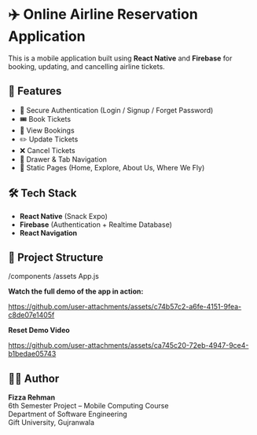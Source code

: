 # ✈️ Online Airline Reservation Application

This is a mobile application built using **React Native** and **Firebase** for booking, updating, and cancelling airline tickets.

## 📱 Features

- 🔐 Secure Authentication (Login / Signup / Forget Password)
- 🎟️ Book Tickets
- 📄 View Bookings
- ✏️ Update Tickets
- ❌ Cancel Tickets
- 📂 Drawer & Tab Navigation
- 📍 Static Pages (Home, Explore, About Us, Where We Fly)

## 🛠️ Tech Stack

- **React Native** (Snack Expo)
- **Firebase** (Authentication + Realtime Database)
- **React Navigation**

## 📂 Project Structure
/components
/assets
App.js

**Watch the full demo of the app in action:**



https://github.com/user-attachments/assets/c74b57c2-a6fe-4151-9fea-c8de07e1405f


**Reset Demo Video**

https://github.com/user-attachments/assets/ca745c20-72eb-4947-9ce4-b1bedae05743


## 👨‍💻 Author

**Fizza Rehman**  
6th Semester Project – Mobile Computing Course  
Department of Software Engineering  
Gift University, Gujranwala
